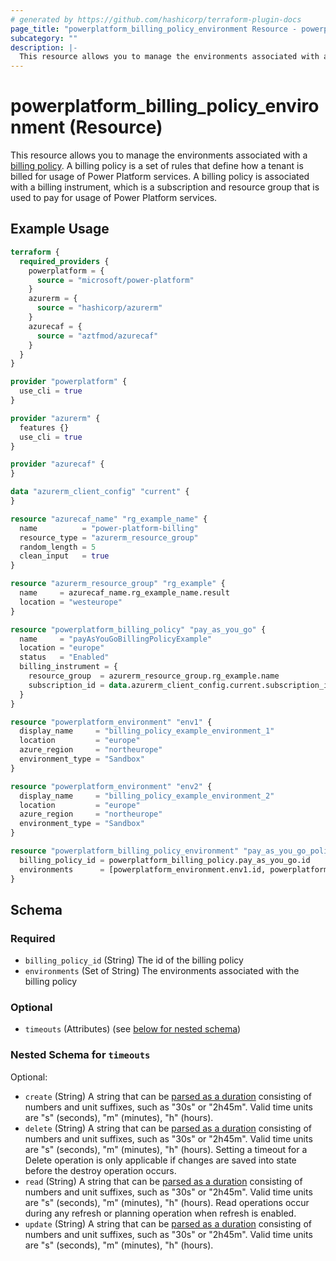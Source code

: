 ```yaml
---
# generated by https://github.com/hashicorp/terraform-plugin-docs
page_title: "powerplatform_billing_policy_environment Resource - powerplatform"
subcategory: ""
description: |-
  This resource allows you to manage the environments associated with a billing policy https://learn.microsoft.com/power-platform/admin/pay-as-you-go-overview#what-is-a-billing-policy. A billing policy is a set of rules that define how a tenant is billed for usage of Power Platform services. A billing policy is associated with a billing instrument, which is a subscription and resource group that is used to pay for usage of Power Platform services.
---
```


# powerplatform_billing_policy_environment (Resource)

This resource allows you to manage the environments associated with a [billing policy](https://learn.microsoft.com/power-platform/admin/pay-as-you-go-overview#what-is-a-billing-policy). A billing policy is a set of rules that define how a tenant is billed for usage of Power Platform services. A billing policy is associated with a billing instrument, which is a subscription and resource group that is used to pay for usage of Power Platform services.

## Example Usage

```terraform
terraform {
  required_providers {
    powerplatform = {
      source = "microsoft/power-platform"
    }
    azurerm = {
      source = "hashicorp/azurerm"
    }
    azurecaf = {
      source = "aztfmod/azurecaf"
    }
  }
}

provider "powerplatform" {
  use_cli = true
}

provider "azurerm" {
  features {}
  use_cli = true
}

provider "azurecaf" {
}

data "azurerm_client_config" "current" {
}

resource "azurecaf_name" "rg_example_name" {
  name          = "power-platform-billing"
  resource_type = "azurerm_resource_group"
  random_length = 5
  clean_input   = true
}

resource "azurerm_resource_group" "rg_example" {
  name     = azurecaf_name.rg_example_name.result
  location = "westeurope"
}

resource "powerplatform_billing_policy" "pay_as_you_go" {
  name     = "payAsYouGoBillingPolicyExample"
  location = "europe"
  status   = "Enabled"
  billing_instrument = {
    resource_group  = azurerm_resource_group.rg_example.name
    subscription_id = data.azurerm_client_config.current.subscription_id
  }
}

resource "powerplatform_environment" "env1" {
  display_name     = "billing_policy_example_environment_1"
  location         = "europe"
  azure_region     = "northeurope"
  environment_type = "Sandbox"
}

resource "powerplatform_environment" "env2" {
  display_name     = "billing_policy_example_environment_2"
  location         = "europe"
  azure_region     = "northeurope"
  environment_type = "Sandbox"
}

resource "powerplatform_billing_policy_environment" "pay_as_you_go_policy_envs" {
  billing_policy_id = powerplatform_billing_policy.pay_as_you_go.id
  environments      = [powerplatform_environment.env1.id, powerplatform_environment.env2.id]
}
```

<!-- schema generated by tfplugindocs -->
## Schema

### Required

- `billing_policy_id` (String) The id of the billing policy
- `environments` (Set of String) The environments associated with the billing policy

### Optional

- `timeouts` (Attributes) (see [below for nested schema](#nestedatt--timeouts))

<a id="nestedatt--timeouts"></a>
### Nested Schema for `timeouts`

Optional:

- `create` (String) A string that can be [parsed as a duration](https://pkg.go.dev/time#ParseDuration) consisting of numbers and unit suffixes, such as "30s" or "2h45m". Valid time units are "s" (seconds), "m" (minutes), "h" (hours).
- `delete` (String) A string that can be [parsed as a duration](https://pkg.go.dev/time#ParseDuration) consisting of numbers and unit suffixes, such as "30s" or "2h45m". Valid time units are "s" (seconds), "m" (minutes), "h" (hours). Setting a timeout for a Delete operation is only applicable if changes are saved into state before the destroy operation occurs.
- `read` (String) A string that can be [parsed as a duration](https://pkg.go.dev/time#ParseDuration) consisting of numbers and unit suffixes, such as "30s" or "2h45m". Valid time units are "s" (seconds), "m" (minutes), "h" (hours). Read operations occur during any refresh or planning operation when refresh is enabled.
- `update` (String) A string that can be [parsed as a duration](https://pkg.go.dev/time#ParseDuration) consisting of numbers and unit suffixes, such as "30s" or "2h45m". Valid time units are "s" (seconds), "m" (minutes), "h" (hours).
